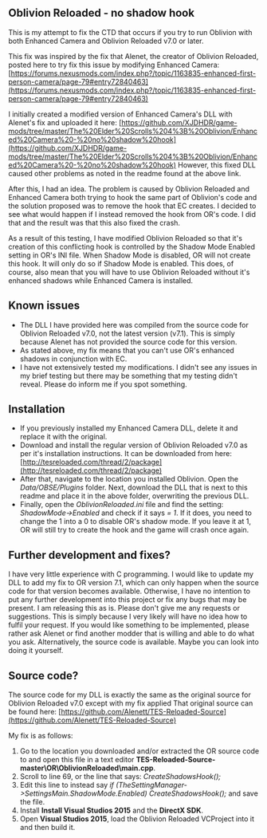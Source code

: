 ## Oblivion Reloaded - no shadow hook
This is my attempt to fix the CTD that occurs if you try to run Oblivion with both Enhanced Camera and Oblivion Reloaded v7.0 or later. 

This fix was inspired by the fix that Alenet, the creator of Oblivion Reloaded, posted here to try fix this issue by modifying Enhanced Camera: [https://forums.nexusmods.com/index.php?/topic/1163835-enhanced-first-person-camera/page-79#entry72840463](https://forums.nexusmods.com/index.php?/topic/1163835-enhanced-first-person-camera/page-79#entry72840463)

I initially created a modified version of Enhanced Camera's DLL with Alenet's fix and uploaded it here: [https://github.com/XJDHDR/game-mods/tree/master/The%20Elder%20Scrolls%204%3B%20Oblivion/Enhanced%20Camera%20-%20no%20shadow%20hook](https://github.com/XJDHDR/game-mods/tree/master/The%20Elder%20Scrolls%204%3B%20Oblivion/Enhanced%20Camera%20-%20no%20shadow%20hook)
However, this fixed DLL caused other problems as noted in the readme found at the above link.

After this, I had an idea. The problem is caused by Oblivion Reloaded and Enhanced Camera both trying to hook the same part of Oblivion's code and the solution proposed was to remove the hook that EC creates. I decided to see what would happen if I instead removed the hook from OR's code. I did that and the result was that this also fixed the crash.

As a result of this testing, I have modified Oblivion Reloaded so that it's creation of this conflicting hook is controlled by the Shadow Mode Enabled setting in OR's INI file. When Shadow Mode is disabled, OR will not create this hook. It will only do so if Shadow Mode is enabled. This does, of course, also mean that you will have to use Oblivion Reloaded without it's enhanced shadows while Enhanced Camera is installed.

## Known issues
- The DLL I have provided here was compiled from the source code for Oblivion Reloaded v7.0, not the latest version (v7.1). This is simply because Alenet has not provided the source code for this version.
- As stated above, my fix means that you can't use OR's enhanced shadows in conjunction with EC.
- I have not extensively tested my modifications. I didn't see any issues in my brief testing but there may be something that my testing didn't reveal. Please do inform me if you spot something.

## Installation
- If you previously installed my Enhanced Camera DLL, delete it and replace it with the original.
- Download and install the regular version of Oblivion Reloaded v7.0 as per it's installation instructions. It can be downloaded from here: [http://tesreloaded.com/thread/2/package](http://tesreloaded.com/thread/2/package)
- After that, navigate to the location you installed Oblivion. Open the *Data/OBSE/Plugins* folder. Next, download the DLL that is next to this readme and place it in the above folder, overwriting the previous DLL.
- Finally, open the *OblivionReloaded.ini* file and find the setting: *ShadowMode->Enabled* and check if it says *= 1*. If it does, you need to change the 1 into a 0 to disable OR's shadow mode. If you leave it at 1, OR will still try to create the hook and the game will crash once again.

## Further development and fixes?
I have very little experience with C programming. I would like to update my DLL to add my fix to OR version 7.1, which can only happen when the source code for that version becomes available. Otherwise, I have no intention to put any further development into this project or fix any bugs that may be present. I am releasing this as is. Please don't give me any requests or suggestions. This is simply because I very likely will have no idea how to fulfil your request. If you would like something to be implemented, please rather ask Alenet or find another modder that is willing and able to do what you ask. Alternatively, the source code is available. Maybe you can look into doing it yourself.

## Source code?
The source code for my DLL is exactly the same as the original source for Oblivion Reloaded v7.0 except with my fix applied That original source can be found here: [https://github.com/Alenett/TES-Reloaded-Source](https://github.com/Alenett/TES-Reloaded-Source)

My fix is as follows:
1. Go to the location you downloaded and/or extracted the OR source code to and open this file in a text editor **TES-Reloaded-Source-master\OR\OblivionReloaded\main.cpp**. 
2. Scroll to line 69, or the line that says: *CreateShadowsHook();*
3. Edit this line to instead say *if (TheSettingManager->SettingsMain.ShadowMode.Enabled) CreateShadowsHook();* and save the file.
4. Install **Install Visual Studios 2015** and the **DirectX SDK**.
5. Open **Visual Studios 2015**, load the Oblivion Reloaded VCProject into it and then build it.